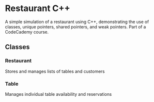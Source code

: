 # Restaurant C++

A simple simulation of a restaurant using C++, demonstrating the use of classes, unique pointers, shared pointers, and weak pointers. Part of a CodeCademy course.

## Classes

### Restaurant

Stores and manages lists of tables and customers

### Table

Manages individual table availability and reservations